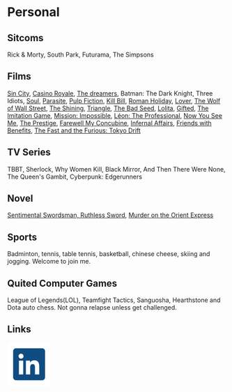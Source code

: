 # Personal


## Sitcoms

Rick & Morty, South Park, Futurama, The Simpsons

## Films
[Sin City](https://en.wikipedia.org/wiki/Sin_City_(film)), [Casino Royale](https://en.wikipedia.org/wiki/Casino_Royale_(2006_film)), [The dreamers](https://en.wikipedia.org/wiki/The_Dreamers_(2003_film)), Batman: The Dark Knight, Three Idiots, [Soul](https://en.wikipedia.org/wiki/Soul_(2020_film)), [Parasite](https://en.wikipedia.org/wiki/Parasite_(2019_film)), [Pulp Fiction](https://en.wikipedia.org/wiki/Pulp_Fiction), [Kill Bill](https://en.wikipedia.org/wiki/Kill_Bill:_Volume_1), [Roman Holiday](https://en.wikipedia.org/wiki/Roman_Holiday), [Lover](https://www.imdb.com/title/tt0492533/), [The Wolf of Wall Street](https://en.wikipedia.org/wiki/The_Wolf_of_Wall_Street_(2013_film)), [The Shining](https://en.wikipedia.org/wiki/The_Shining_(film)), [Triangle](https://en.wikipedia.org/wiki/Triangle_(2009_British_film)), [The Bad Seed](https://en.wikipedia.org/wiki/The_Bad_Seed_(2018_film)), [Lolita](https://en.wikipedia.org/wiki/Lolita_(1997_film)), [Gifted](https://en.wikipedia.org/wiki/Gifted_(2017_film)), [The Imitation Game](https://en.wikipedia.org/wiki/The_Imitation_Game), [Mission: Impossible](https://en.wikipedia.org/wiki/Mission:_Impossible_(film)), [Léon: The Professional](https://en.wikipedia.org/wiki/L%C3%A9on:_The_Professional), [Now You See Me](https://en.wikipedia.org/wiki/Now_You_See_Me_(film)), [The Prestige](https://en.wikipedia.org/wiki/The_Prestige_(film)), [Farewell My Concubine](https://en.wikipedia.org/wiki/Farewell_My_Concubine_(film)), [Infernal Affairs](https://en.wikipedia.org/wiki/Infernal_Affairs), [Friends with Benefits](https://en.wikipedia.org/wiki/Friends_with_Benefits_(film)), [The Fast and the Furious: Tokyo Drift](https://en.wikipedia.org/wiki/The_Fast_and_the_Furious:_Tokyo_Drift)

## TV Series
TBBT, Sherlock, Why Women Kill, Black Mirror, And Then There Were None, The Queen's Gambit, Cyberpunk: Edgerunners

## Novel
[Sentimental Swordsman, Ruthless Sword](https://www.novelupdates.com/series/sentimental-swordsman-ruthless-sword/), [Murder on the Orient Express](https://en.wikipedia.org/wiki/Murder_on_the_Orient_Express)

## Sports

Badminton, tennis, table tennis, basketball, chinese cheese, skiing and jogging. Welcome to join me.

## Quited Computer Games

League of Legends(LOL), Teamfight Tactics, Sanguosha, Hearthstone and Dota auto chess. Not gonna relapse unless get challenged.

## Links
[![LinkedIn](./icon/linkedin.svg ":size=30")](https://www.linkedin.com/in/haocheng-xiao-68a044162/)
